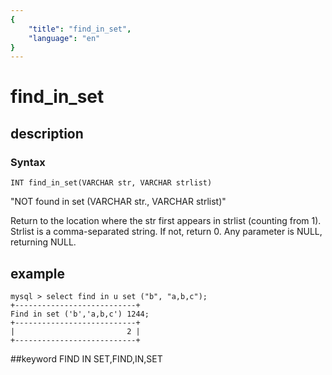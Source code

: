 ```yaml
---
{
    "title": "find_in_set",
    "language": "en"
}
---
```


# find_in_set
## description
### Syntax

`INT find_in_set(VARCHAR str, VARCHAR strlist)`

"NOT found in set (VARCHAR str., VARCHAR strlist)"


Return to the location where the str first appears in strlist (counting from 1). Strlist is a comma-separated string. If not, return 0. Any parameter is NULL, returning NULL.

## example

```
mysql > select find in u set ("b", "a,b,c");
+---------------------------+
Find in set ('b','a,b,c') 1244;
+---------------------------+
|                         2 |
+---------------------------+
```
##keyword
FIND IN SET,FIND,IN,SET
